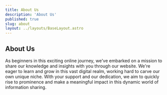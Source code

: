 ```yaml
---
title: About Us
description: 'About Us'
published: true
slug: about
layout: ../layouts/BaseLayout.astro
---
```


<div class="w-1/2">

<div class="text-2xl py-4">
  
</div>
<section class="bg-gray-900">
        <div class="py-8 px-4 mx-auto max-w-screen-xl text-center lg:py-16 lg:px-12">
            <div class="inline-flex justify-between items-center py-1 px-1 pr-4 mb-7 text-sm text-gray-700 rounded-full bg-gray-800">
            </div><h1 class="mb-4 text-4xl font-extrabold tracking-tight leading-none text-gray-900 md:text-5l text-white">About Us</h1>
            <p class="bio text-white">
              As beginners in this exciting online journey, we've embarked on a mission to share our knowledge and insights with you through our website. We're eager to learn and grow in this vast digital realm, working hard to carve our own unique niche. With your support and our dedication, we aim to quickly rise to prominence and make a meaningful impact in this dynamic world of information sharing.
            </p>
        </div>
      </section>
</div>
